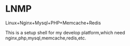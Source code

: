 # LNMP
Linux+Nginx+Mysql+PHP+Memcache+Redis

This is a setup shell for my develop platform,which need nginx,php,mysql,memcache,redis,etc.
